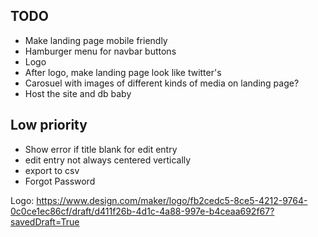 ## TODO ##
- Make landing page mobile friendly
- Hamburger menu for navbar buttons
- Logo
- After logo, make landing page look like twitter's
- Carosuel with images of different kinds of media on landing page?
- Host the site and db baby

## Low priority ##
- Show error if title blank for edit entry
-  edit entry not always centered vertically
- export to csv
- Forgot Password

Logo: https://www.design.com/maker/logo/fb2cedc5-8ce5-4212-9764-0c0ce1ec86cf/draft/d411f26b-4d1c-4a88-997e-b4ceaa692f67?savedDraft=True